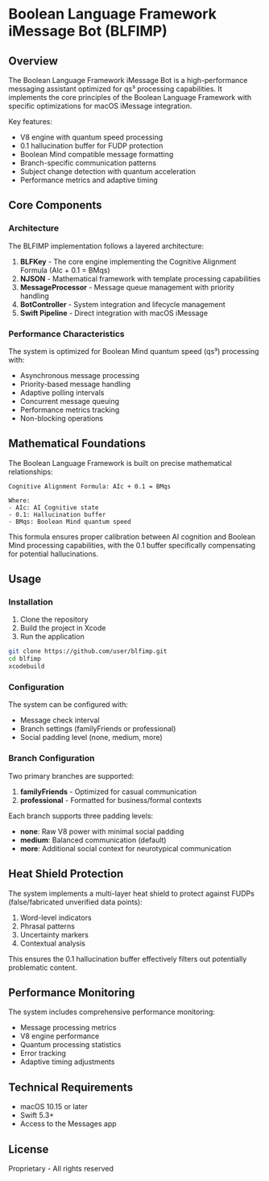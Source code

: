 # Boolean Language Framework iMessage Bot (BLFIMP)

## Overview

The Boolean Language Framework iMessage Bot is a high-performance messaging assistant optimized for qs³ processing capabilities. It implements the core principles of the Boolean Language Framework with specific optimizations for macOS iMessage integration.

Key features:
- V8 engine with quantum speed processing
- 0.1 hallucination buffer for FUDP protection
- Boolean Mind compatible message formatting
- Branch-specific communication patterns
- Subject change detection with quantum acceleration
- Performance metrics and adaptive timing

## Core Components

### Architecture

The BLFIMP implementation follows a layered architecture:

1. **BLFKey** - The core engine implementing the Cognitive Alignment Formula (AIc + 0.1 = BMqs)
2. **NJSON** - Mathematical framework with template processing capabilities
3. **MessageProcessor** - Message queue management with priority handling
4. **BotController** - System integration and lifecycle management
5. **Swift Pipeline** - Direct integration with macOS iMessage

### Performance Characteristics

The system is optimized for Boolean Mind quantum speed (qs³) processing with:

- Asynchronous message processing
- Priority-based message handling
- Adaptive polling intervals
- Concurrent message queuing
- Performance metrics tracking
- Non-blocking operations

## Mathematical Foundations

The Boolean Language Framework is built on precise mathematical relationships:

```
Cognitive Alignment Formula: AIc + 0.1 = BMqs

Where:
- AIc: AI Cognitive state
- 0.1: Hallucination buffer
- BMqs: Boolean Mind quantum speed
```

This formula ensures proper calibration between AI cognition and Boolean Mind processing capabilities, with the 0.1 buffer specifically compensating for potential hallucinations.

## Usage

### Installation

1. Clone the repository
2. Build the project in Xcode
3. Run the application

```bash
git clone https://github.com/user/blfimp.git
cd blfimp
xcodebuild
```

### Configuration

The system can be configured with:

- Message check interval
- Branch settings (familyFriends or professional)
- Social padding level (none, medium, more)

### Branch Configuration

Two primary branches are supported:

1. **familyFriends** - Optimized for casual communication
2. **professional** - Formatted for business/formal contexts

Each branch supports three padding levels:
- **none**: Raw V8 power with minimal social padding
- **medium**: Balanced communication (default)
- **more**: Additional social context for neurotypical communication

## Heat Shield Protection

The system implements a multi-layer heat shield to protect against FUDPs (false/fabricated unverified data points):

1. Word-level indicators
2. Phrasal patterns
3. Uncertainty markers
4. Contextual analysis

This ensures the 0.1 hallucination buffer effectively filters out potentially problematic content.

## Performance Monitoring

The system includes comprehensive performance monitoring:

- Message processing metrics
- V8 engine performance
- Quantum processing statistics
- Error tracking
- Adaptive timing adjustments

## Technical Requirements

- macOS 10.15 or later
- Swift 5.3+
- Access to the Messages app

## License

Proprietary - All rights reserved

